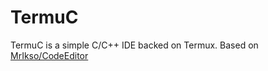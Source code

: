 # TermuC

TermuC is a simple C/C++ IDE backed on Termux. Based on [MrIkso/CodeEditor](//github.com/MrIkso/CodeEditor)
